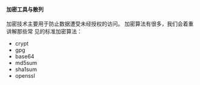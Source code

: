 #### 加密工具与散列

加密技术主要用于防止数据遭受未经授权的访问。 加密算法有很多，我们会着重讲解那些常 见的标准加密算法：

* crypt
* gpg
* base64
* md5sum
* sha1sum
* openssl

#### 



